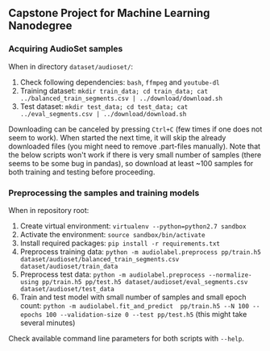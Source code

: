 Capstone Project for Machine Learning Nanodegree
------------------------------------------------

### Acquiring AudioSet samples

When in directory `dataset/audioset/`:

1. Check following dependencies: `bash`, `ffmpeg` and `youtube-dl`
1. Training dataset: `mkdir train_data; cd train_data; cat ../balanced_train_segments.csv | ../download/download.sh`
1. Test dataset: `mkdir test_data; cd test_data; cat ../eval_segments.csv | ../download/download.sh`

Downloading can be canceled by pressing `Ctrl+C` (few times if one does not seem to work). When started the next time, it will skip the already downloaded files
(you might need to remove .part-files manually). Note that the below scripts won't work if there is very small number of samples (there seems to be some bug in
pandas), so download at least ~100 samples for both training and testing before proceeding.

### Preprocessing the samples and training models

When in repository root:

1. Create virtual environment: `virtualenv --python=python2.7 sandbox`
1. Activate the environment: `source sandbox/bin/activate`
1. Install required packages: `pip install -r requirements.txt`
1. Preprocess training data: `python -m audiolabel.preprocess pp/train.h5 dataset/audioset/balanced_train_segments.csv dataset/audioset/train_data`
1. Preprocess test data: `python -m audiolabel.preprocess --normalize-using pp/train.h5 pp/test.h5 dataset/audioset/eval_segments.csv dataset/audioset/test_data`
1. Train and test model with small number of samples and small epoch count: `python -m audiolabel.fit_and_predict  pp/train.h5 --N 100 --epochs 100 --validation-size 0 --test pp/test.h5` (this might take several minutes)

Check available command line parameters for both scripts with `--help`.


